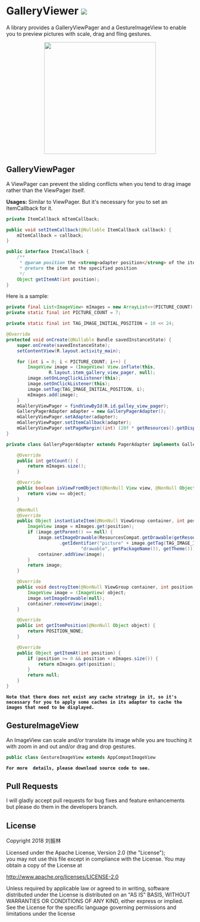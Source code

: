 # GalleryViewer [![](https://jitpack.io/v/freeze-frames/GalleryViewer.svg)](https://jitpack.io/#freeze-frames/GalleryViewer)
A library provides a GalleryViewPager and a GestureImageView to enable you to preview pictures with
scale, drag and fling gestures.

<div align="center">
    <img src="https://github.com/ApksHolder/GalleryViewer/blob/master/preview.gif" width="300">
</div>


## GalleryViewPager
A ViewPager can prevent the sliding conflicts when you tend to drag image rather than the ViewPager itself.

**Usages:**
Similar to ViewPager. But it's necessary for you to set an ItemCallback for it.
```Java
private ItemCallback mItemCallback;

public void setItemCallback(@Nullable ItemCallback callback) {
    mItemCallback = callback;
}

public interface ItemCallback {
    /**
     * @param position the <strong>adapter position</strong> of the item that you want to get
     * @return the item at the specified position
     */
    Object getItemAt(int position);
}
```
Here is a sample:
```Java
private final List<ImageView> mImages = new ArrayList<>(PICTURE_COUNT);
private static final int PICTURE_COUNT = 7;

private static final int TAG_IMAGE_INITIAL_POSITION = 10 << 24;

@Override
protected void onCreate(@Nullable Bundle savedInstanceState) {
    super.onCreate(savedInstanceState);
    setContentView(R.layout.activity_main);

    for (int i = 0; i < PICTURE_COUNT; i++) {
        ImageView image = (ImageView) View.inflate(this,
                R.layout.item_gallery_view_pager, null);
        image.setOnLongClickListener(this);
        image.setOnClickListener(this);
        image.setTag(TAG_IMAGE_INITIAL_POSITION, i);
        mImages.add(image);
    }
    mGalleryViewPager = findViewById(R.id.galley_view_pager);
    GalleryPagerAdapter adapter = new GalleryPagerAdapter();
    mGalleryViewPager.setAdapter(adapter);
    mGalleryViewPager.setItemCallback(adapter);
    mGalleryViewPager.setPageMargin((int) (20f * getResources().getDisplayMetrics().density + 0.5f));
}

private class GalleryPagerAdapter extends PagerAdapter implements GalleryViewPager.ItemCallback {

    @Override
    public int getCount() {
        return mImages.size();
    }

    @Override
    public boolean isViewFromObject(@NonNull View view, @NonNull Object object) {
        return view == object;
    }

    @NonNull
    @Override
    public Object instantiateItem(@NonNull ViewGroup container, int position) {
        ImageView image = mImages.get(position);
        if (image.getParent() == null) {
            image.setImageDrawable(ResourcesCompat.getDrawable(getResources(), getResources()
                    .getIdentifier("picture" + image.getTag(TAG_IMAGE_INITIAL_POSITION),
                            "drawable", getPackageName()), getTheme()));
            container.addView(image);
        }
        return image;
    }

    @Override
    public void destroyItem(@NonNull ViewGroup container, int position, @NonNull Object object) {
        ImageView image = (ImageView) object;
        image.setImageDrawable(null);
        container.removeView(image);
    }

    @Override
    public int getItemPosition(@NonNull Object object) {
        return POSITION_NONE;
    }

    @Override
    public Object getItemAt(int position) {
        if (position >= 0 && position < mImages.size()) {
            return mImages.get(position);
        }
        return null;
    }
}
```

**`Note that there does not exist any cache strategy in it, so it's necessary for you
to apply some caches in its adapter to cache the images that need to be displayed.`**


## GestureImageView
An ImageView can scale and/or translate its image while you are touching it with zoom in and out
and/or drag and drop gestures.

```Java
public class GestureImageView extends AppCompatImageView
```

**`For more  details, please download source code to see.`**


## Pull Requests
I will gladly accept pull requests for bug fixes and feature enhancements but please do them
in the developers branch.


## License
Copyright 2018 刘振林

Licensed under the Apache License, Version 2.0 (the "License"); <br>
you may not use this file except in compliance with the License. You may obtain a copy of the License at

  http://www.apache.org/licenses/LICENSE-2.0

Unless required by applicable law or agreed to in writing, software distributed under the License
is distributed on an "AS IS" BASIS, WITHOUT WARRANTIES OR CONDITIONS OF ANY KIND, either express
or implied. See the License for the specific language governing permissions and limitations
under the license
